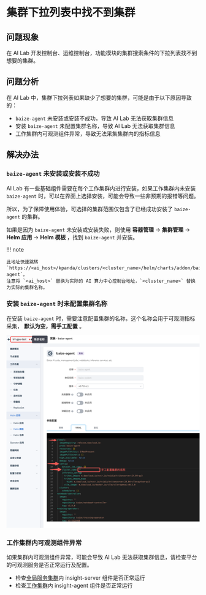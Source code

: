 # 集群下拉列表中找不到集群

## 问题现象

在 AI Lab 开发控制台、运维控制台，功能模块的集群搜索条件的下拉列表找不到想要的集群。

## 问题分析

在 AI Lab 中，集群下拉列表如果缺少了想要的集群，可能是由于以下原因导致的：

- `baize-agent` 未安装或安装不成功，导致 AI Lab 无法获取集群信息
- 安装 `baize-agent` 未配置集群名称，导致 AI Lab 无法获取集群信息
- 工作集群内可观测组件异常，导致无法采集集群内的指标信息
  
## 解决办法

### `baize-agent` 未安装或安装不成功

AI Lab 有一些基础组件需要在每个工作集群内进行安装，如果工作集群内未安装 `baize-agent` 时，可以在界面上选择安装，可能会导致一些非预期的报错等问题。

所以，为了保障使用体验，可选择的集群范围仅包含了已经成功安装了 `baize-agent` 的集群。

如果是因为 `baize-agent` 未安装或安装失败，则使用
**容器管理** -> **集群管理** -> **Helm 应用** -> **Helm 模板** ，找到 `baize-agent` 并安装。

!!! note

    此地址快速跳转 `https://<ai_host>/kpanda/clusters/<cluster_name>/helm/charts/addon/baize-agent`。
    注意将 `<ai_host>` 替换为实际的 AI 算力中心控制台地址，`<cluster_name>` 替换为实际的集群名称。

### 安装 `baize-agent` 时未配置集群名称

在安装 `baize-agent` 时，需要注意配置集群的名称，这个名称会用于可观测指标采集， **默认为空，需手工配置** 。

![baize-agent-install](./images/baize-agent01.png)

### 工作集群内可观测组件异常

如果集群内可观测组件异常，可能会导致 AI Lab 无法获取集群信息，请检查平台的可观测服务是否正常运行及配置。

- 检查[全局服务集群](../../kpanda/clusters/cluster-role.md#_2)内 insight-server 组件是否正常运行
- 检查[工作集群](../../kpanda/clusters/cluster-role.md#_4)内 insight-agent 组件是否正常运行
